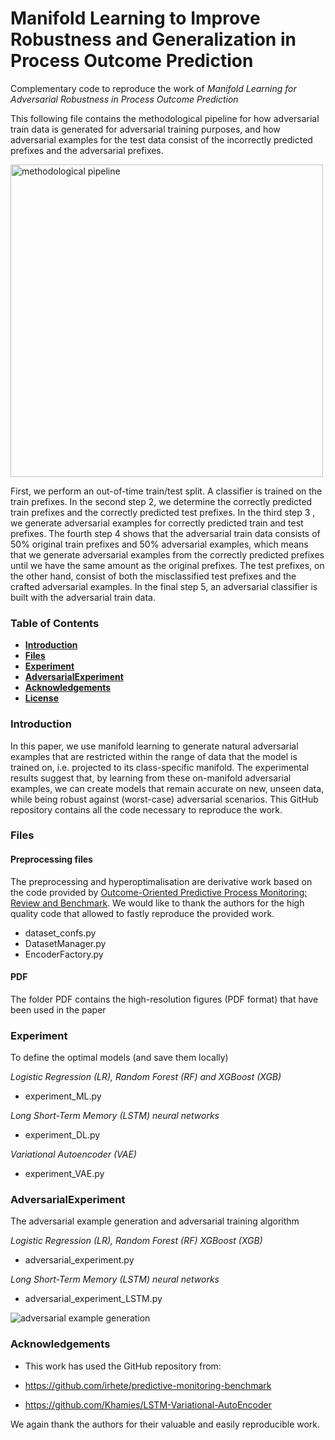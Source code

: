 # Manifold Learning to Improve Robustness and Generalization in Process Outcome Prediction

Complementary code to reproduce the work of *Manifold Learning for Adversarial Robustness in Process Outcome Prediction*

This following file contains the methodological pipeline for how adversarial train data is generated for adversarial training purposes, and how adversarial examples for the test data consist of the incorrectly predicted prefixes and the adversarial prefixes.

<img align ='center' width="500" alt="methodological pipeline" src="https://github.com/AlexanderPaulStevens/Manifold-Learning-for-Adversarial-Robustness-in-Predictive-Process-Monitoring/assets/75080516/23a0ef5c-56d5-4c4a-bdae-414584243386">

First, we perform an out-of-time train/test split. A classifier is trained on the train prefixes. In the second step 2, we determine the correctly predicted train prefixes and the correctly predicted test prefixes. In the third step 3 , we generate adversarial examples for correctly predicted train and test prefixes. The fourth step 4 shows that the adversarial train data consists of 50% original train prefixes and 50% adversarial examples, which means that we generate adversarial examples from the correctly predicted prefixes until we have the same amount as the original prefixes. The test prefixes, on the other hand, consist of both the misclassified test prefixes and the crafted adversarial examples. In the final step 5, an adversarial classifier is built with the adversarial train data.

### Table of Contents

- **[Introduction](#Introduction)**
- **[Files](#Files)**
- **[**Experiment**](#Experiment)**
- **[**AdversarialExperiment**](#AdversarialExperiment)**
- **[Acknowledgements](#Acknowledgements)**
- **[License](#License)** 

### Introduction

In this paper, we use manifold learning to generate natural adversarial examples that are restricted within the range of data that the model is trained on, i.e. projected to its class-specific manifold. The experimental results suggest that, by learning from these on-manifold adversarial examples,  we can create models that remain accurate on new, unseen data, while being robust against (worst-case) adversarial scenarios. This GitHub repository contains all the code necessary to reproduce the work.

### Files

#### Preprocessing files

The preprocessing and hyperoptimalisation are derivative work based on the code provided by [Outcome-Oriented Predictive Process Monitoring: Review and Benchmark](https://github.com/irhete/predictive-monitoring-benchmark).
We would like to thank the authors for the high quality code that allowed to fastly reproduce the provided work.
- dataset_confs.py
- DatasetManager.py
- EncoderFactory.py

#### PDF
The folder PDF contains the high-resolution figures (PDF format) that have been used in the paper

### Experiment 
To define the optimal models (and save them locally)

*Logistic Regression (LR), Random Forest (RF) and XGBoost (XGB)*
- experiment_ML.py

*Long Short-Term Memory (LSTM) neural networks*
- experiment_DL.py

*Variational Autoencoder (VAE)*
- experiment_VAE.py

### AdversarialExperiment
The adversarial example generation and adversarial training algorithm

*Logistic Regression (LR), Random Forest (RF) XGBoost (XGB)*
- adversarial_experiment.py

*Long Short-Term Memory (LSTM) neural networks*
- adversarial_experiment_LSTM.py

![adversarial example generation](https://github.com/AlexanderPaulStevens/Manifold-Learning-for-Adversarial-Robustness-in-Predictive-Process-Monitoring/assets/75080516/4617049a-2a59-4d1f-bcee-e18938430cee)


### Acknowledgements

- This work has used the GitHub repository from:

- https://github.com/irhete/predictive-monitoring-benchmark
- https://github.com/Khamies/LSTM-Variational-AutoEncoder

We again thank the authors for their valuable and easily reproducible work.
